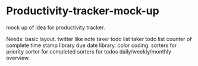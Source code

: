 # Productivity-tracker-mock-up
mock up of idea for productivity tracker.

Needs:
basic layout.
twitter like note taker
todo list taker
todo list counter of complete
time stamp library 
due date library.
color coding.
sorters for priority
sorter for completed
sorters for todos
daily/weekly/monthly overview.